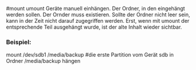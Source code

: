 #mount umount
Geräte manuell einhängen. Der Ordner, in den eingehängt werden sollen. Der Ornder muss existieren.
Sollte der Ordner nicht leer sein, kann in der Zeit nicht darauf zugegriffen werden. 
Erst, wenn mit umount der entsprechende Teil ausgehängt wurde, ist der alte Inhalt wieder sichtbar.

### Beispiel:
mount /dev/sdb1 /media/backup  #die erste Partition vom Gerät sdb in Ordner /media/backup hängen
